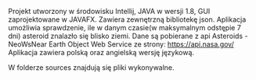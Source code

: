 Projekt utworzony w środowisku Intellij, JAVA w wersji 1.8, GUI zaprojektowane w JAVAFX. Zawiera zewnętrzną bibliotekę json.
Aplikacja umożliwia sprawdzenie, ile w danym czasie(w maksymalnym odstępie 7 dni) asteroid znalazło się blisko ziemi. Dane są pobierane z api Asteroids - NeoWsNear Earth Object Web Service ze strony:
https://api.nasa.gov/
Aplikacja zawiera polską oraz angielską wersję językową.

W folderze sources znajdują się pliki wykonywalne.
